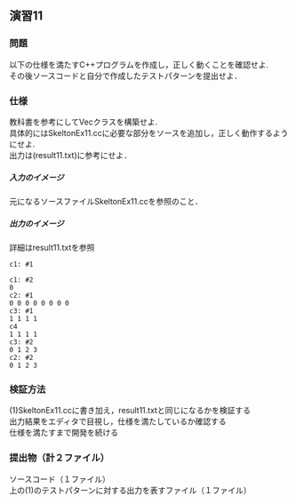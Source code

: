 ## 演習11  
### 問題  
以下の仕様を満たすC++プログラムを作成し，正しく動くことを確認せよ.  
その後ソースコードと自分で作成したテストパターンを提出せよ．  
  
### 仕様  
教科書を参考にしてVecクラスを構築せよ.  
具体的にはSkeltonEx11.ccに必要な部分をソースを追加し，正しく動作するようにせよ.  
出力は(result11.txt)に参考にせよ．  
   
##### 入力のイメージ  
元になるソースファイルSkeltonEx11.ccを参照のこと．  

##### 出力のイメージ  
詳細はresult11.txtを参照  

```  
c1: #1  
  
c1: #2  
0   
c2: #1  
0 0 0 0 0 0 0 0   
c3: #1   
1 1 1 1   
c4  
1 1 1 1   
c3: #2  
0 1 2 3  
c2: #2  
0 1 2 3   
```  

### 検証方法  
(1)SkeltonEx11.ccに書き加え，result11.txtと同じになるかを検証する  
出力結果をエディタで目視し，仕様を満たしているか確認する  
仕様を満たすまで開発を続ける  

### 提出物（計２ファイル）  
ソースコード（１ファイル）  
上の(1)のテストパターンに対する出力を表すファイル（１ファイル）  
  